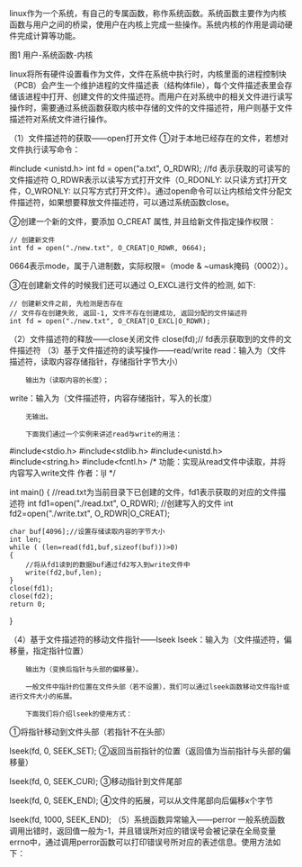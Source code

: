 linux作为一个系统，有自己的专属函数，称作系统函数。系统函数主要作为内核函数与用户之间的桥梁，使用户在内核上完成一些操作。系统内核的作用是调动硬件完成计算等功能。  

图1 用户-系统函数-内核

linux将所有硬件设置看作为文件，文件在系统中执行时，内核里面的进程控制块（PCB）会产生一个维护进程的文件描述表（结构体file），每个文件描述表里会存储该进程中打开、创建文件的文件描述符。而用户在对系统中的相关文件进行读写操作时，需要通过系统函数获取内核中存储的文件的文件描述符，用户则基于文件描述符对系统文件进行操作。

（1）文件描述符的获取——open打开文件
①对于本地已经存在的文件，若想对文件执行读写命令：

#include <unistd.h>
int fd = open("a.txt", O_RDWR); //fd 表示获取的可读写的文件描述符
O_RDWR表示以读写方式打开文件（O_RDONLY: 以只读方式打开文件，O_WRONLY: 以只写方式打开文件）。通过open命令可以让内核给文件分配文件描述符，如果想要释放文件描述符，可以通过系统函数close。

②创建一个新的文件，要添加 O_CREAT 属性, 并且给新文件指定操作权限：

    // 创建新文件
    int fd = open("./new.txt", O_CREAT|O_RDWR, 0664);
0664表示mode，属于八进制数，实际权限=（mode & ~umask掩码（0002））。

③在创建新文件的时候我们还可以通过 O_EXCL进行文件的检测, 如下:

    // 创建新文件之前, 先检测是否存在
    // 文件存在创建失败, 返回-1, 文件不存在创建成功, 返回分配的文件描述符
    int fd = open("./new.txt", O_CREAT|O_EXCL|O_RDWR);
（2）文件描述符的释放——close关闭文件
close(fd);// fd表示获取到的文件的文件描述符
（3）基于文件描述符的读写操作——read/write
read：输入为（文件描述符，读取内容存储指针，存储指针字节大小）

        输出为（读取内容的长度）；

write：输入为（文件描述符，内容存储指针，写入的长度）

        无输出。

        下面我们通过一个实例来讲述read与write的用法：

#include<stdio.h>
#include<stdlib.h>
#include<unistd.h>
#include<string.h>
#include<fcntl.h>
/*
功能：实现从read文件中读取，并将内容写入write文件
作者：ljl
*/
 
int main()
{
    //read.txt为当前目录下已创建的文件，fd1表示获取的对应的文件描述符
    int fd1=open("./read.txt", O_RDWR); 
    //创建写入的文件
    int fd2=open("./write.txt", O_RDWR|O_CREAT); 
    
    char buf[4096];//设置存储读取内容的字节大小
    int len;
    while ( (len=read(fd1,buf,sizeof(buf)))>0)
    {
        //将从fd1读到的数据buf通过fd2写入到write文件中
        write(fd2,buf,len); 
    }
    close(fd1);
    close(fd2);
    return 0;
}

（4）基于文件描述符的移动文件指针——lseek
lseek：输入为（文件描述符，偏移量，指定指针位置）

        输出为（变换后指针与头部的偏移量）。

        一般文件中指针的位置在文件头部（若不设置），我们可以通过lseek函数移动文件指针或进行文件大小的拓展。

        下面我们将介绍lseek的使用方式：

①将指针移动到文件头部（若指针不在头部）

lseek(fd, 0, SEEK_SET);
②返回当前指针的位置（返回值为当前指针与头部的偏移量）

lseek(fd, 0, SEEK_CUR); 
③移动指针到文件尾部

lseek(fd, 0, SEEK_END);
④文件的拓展，可以从文件尾部向后偏移x个字节

 lseek(fd, 1000, SEEK_END);
（5）系统函数异常输入——perror
        一般系统函数调用出错时，返回值一般为-1，并且错误所对应的错误号会被记录在全局变量errno中，通过调用perror函数可以打印错误号所对应的表述信息。使用方法如下：
